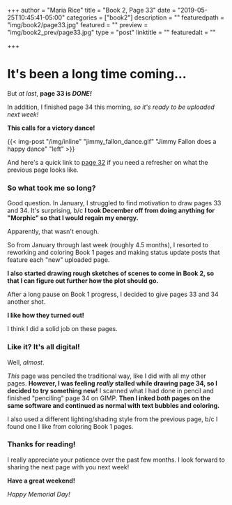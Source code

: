+++
author = "Maria Rice"
title = "Book 2, Page 33"
date = "2019-05-25T10:45:41-05:00"
categories = ["book2"]
description = ""
featuredpath = "img/book2/page33.jpg"
featured = ""
preview = "img/book2_prev/page33.jpg"
type = "post"
linktitle = ""
featuredalt = ""

+++

# It's been a long time coming...

But _at last_, **page 33 is _DONE!_**

In addition, I finished page 34 this morning, _so it's ready to be uploaded next week!_

**This calls for a victory dance!**

{{< img-post "/img/inline" "jimmy_fallon_dance.gif" "Jimmy Fallon does a happy dance" "left" >}}

And here's a quick link to [page 32](https://mcrice123.github.io/morphic/blog/book2/book-2-page-32/) if you need a refresher on what the previous page looks like. 

### So what took me so long?

Good question. In January, I struggled to find motivation to draw pages 33 and 34. 
It's surprising, b/c **I took December off from doing anything for "Morphic" so that I would regain my energy.** 

Apparently, that wasn't enough. 

So from January through last week (roughly 4.5 months), I resorted to reworking and coloring Book 1 pages and making status update posts that feature each "new" uploaded page. 

**I also started drawing rough sketches of scenes to come in Book 2, so that I can figure out further how the plot should go.** 

After a long pause on Book 1 progress, I decided to give pages 33 and 34 another shot. 

**I like how they turned out!** 

I think I did a solid job on these pages.

### Like it? It's all digital!

Well, _almost_.

_This_ page was penciled the traditional way, like I did with all my other pages.
**However, I was feeling _really_ stalled while drawing page 34, so I decided to try something new!** 
I scanned what I had done in pencil and finished "penciling" page 34 on GIMP. 
**Then I inked _both_ pages on the same software and continued as normal with text bubbles and coloring.**

I also used a different lighting/shading style from the previous page, b/c I found one I like from coloring Book 1 pages. 

### Thanks for reading!

I really appreciate your patience over the past few months. 
I look forward to sharing the next page with you next week!

**Have a great weekend!**

 _Happy Memorial Day!_